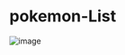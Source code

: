 # pokemon-List
![image](https://github.com/user-attachments/assets/26dca28d-8723-4651-a8ad-8c0081c49a18)
